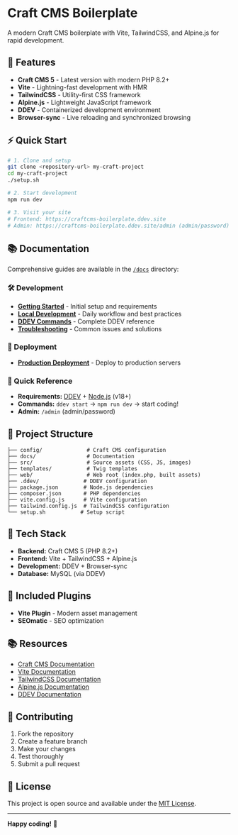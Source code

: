 # Craft CMS Boilerplate

A modern Craft CMS boilerplate with Vite, TailwindCSS, and Alpine.js for rapid development.

## 🚀 Features

- **Craft CMS 5** - Latest version with modern PHP 8.2+
- **Vite** - Lightning-fast development with HMR
- **TailwindCSS** - Utility-first CSS framework
- **Alpine.js** - Lightweight JavaScript framework
- **DDEV** - Containerized development environment
- **Browser-sync** - Live reloading and synchronized browsing

## ⚡ Quick Start

```bash
# 1. Clone and setup
git clone <repository-url> my-craft-project
cd my-craft-project
./setup.sh

# 2. Start development
npm run dev

# 3. Visit your site
# Frontend: https://craftcms-boilerplate.ddev.site
# Admin: https://craftcms-boilerplate.ddev.site/admin (admin/password)
```

## 📚 Documentation

Comprehensive guides are available in the [`/docs`](docs/) directory:

### 🛠️ Development
- **[Getting Started](docs/development/getting-started.md)** - Initial setup and requirements
- **[Local Development](docs/development/local-development.md)** - Daily workflow and best practices
- **[DDEV Commands](docs/development/ddev-commands.md)** - Complete DDEV reference
- **[Troubleshooting](docs/development/troubleshooting.md)** - Common issues and solutions

### 🚀 Deployment
- **[Production Deployment](docs/deployment/production.md)** - Deploy to production servers

### 📖 Quick Reference
- **Requirements:** [DDEV](https://ddev.readthedocs.io/en/stable/#installation) + [Node.js](https://nodejs.org/) (v18+)
- **Commands:** `ddev start` → `npm run dev` → start coding!
- **Admin:** `/admin` (admin/password)

## 📁 Project Structure

```
├── config/              # Craft CMS configuration
├── docs/                # Documentation
├── src/                 # Source assets (CSS, JS, images)
├── templates/           # Twig templates
├── web/                 # Web root (index.php, built assets)
├── .ddev/              # DDEV configuration
├── package.json        # Node.js dependencies
├── composer.json       # PHP dependencies
├── vite.config.js      # Vite configuration
├── tailwind.config.js  # TailwindCSS configuration
└── setup.sh           # Setup script
```

## 🎨 Tech Stack

- **Backend:** Craft CMS 5 (PHP 8.2+)
- **Frontend:** Vite + TailwindCSS + Alpine.js
- **Development:** DDEV + Browser-sync
- **Database:** MySQL (via DDEV)

## 🔌 Included Plugins

- **Vite Plugin** - Modern asset management
- **SEOmatic** - SEO optimization

## 📚 Resources

- [Craft CMS Documentation](https://craftcms.com/docs)
- [Vite Documentation](https://vitejs.dev/)
- [TailwindCSS Documentation](https://tailwindcss.com/docs)
- [Alpine.js Documentation](https://alpinejs.dev/)
- [DDEV Documentation](https://ddev.readthedocs.io/)

## 🤝 Contributing

1. Fork the repository
2. Create a feature branch
3. Make your changes
4. Test thoroughly
5. Submit a pull request

## 📄 License

This project is open source and available under the [MIT License](LICENSE).

---

**Happy coding!** 🚀
